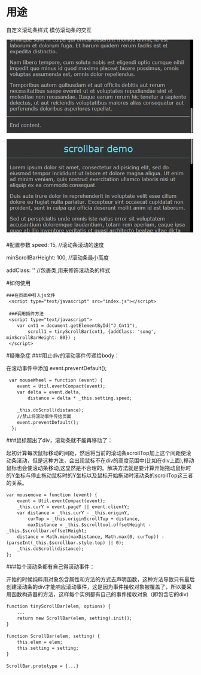 # 用途
自定义滚动条样式 模仿滚动条的交互


![image](https://github.com/BabyLian/tinyScrollBar/blob/master/screenshot.png)

#配置参数
speed: 15, //滚动条滚动的速度


minScrollBarHeight: 100, //滚动条最小高度


addClass: '' //包裹类,用来修饰滚动条的样式


#如何使用
```
###在页面中引入js文件
 <script type="text/javascript" src="index.js"></script>
 
 ###调用插件方法
 <script type="text/javascript">
    var cnt1 = document.getElementById("J_Cnt1"),
        scroll1 = tinyScrollBar(cnt1, {addClass: 'song', minScrollBarHeight: 80}) ;
 </script>
```

#疑难杂症
###阻止div的滚动事件传递给body：

在滚动事件中添加  event.preventDefault();
```
 var mouseWheel = function (event) {
    event = Util.eventCompact(event);
    var delta = event.delta,
        distance = delta * _this.setting.speed;

    _this.doScroll(distance);
    //禁止将滚动事件传给页面
    event.preventDefault();
  };
```

###鼠标超出了div，滚动条就不能再移动了：

起初计算每次鼠标移动的间距，然后将当前的滚动条scrollTop加上这个间距使滚动条滚动，但是这种方法，会出现鼠标不在div的高度范围中(比如在div上面),移动鼠标也会使滚动条移动,这显然是不合理的。解决方法就是要计算开始拖动鼠标时的Y坐标与停止拖动鼠标时的Y坐标以及鼠标开始拖动时滚动条的scrollTop这三者的关系。
```
var mousemove = function (event) {
    event = Util.eventCompact(event);
    _this.curY = event.pageY || event.clientY;
    var distance = _this.curY - _this.originY,
        curTop = _this.originScrollTop + distance,
        maxDistance = _this.$scrolltool.offsetHeight - _this.$scrollbar.offsetHeight;
    distance = Math.min(maxDistance, Math.max(0, curTop)) - (parseInt(_this.$scrollbar.style.top) || 0);
    _this.doScroll(distance);
};
```

###每个滚动条都有自己得滚动事件：

开始的时候纯粹用对象包含属性和方法的方式去声明函数，这种方法导致只有最后创建滚动条的div才能响应滚动事件，这是因为事件接收对象被覆盖了，所以要采用函数构造器的方法，这样每个实例都有自己的事件接收对象（即包含它的div）
```
function tinyScrollBar(elem, options) {
    ...
    return new ScrollBar(elem, setting).init();
}

function ScrollBar(elem, setting) {
    this.elem = elem;
    this.setting = setting;
}

ScrollBar.prototype = {...}
```

 
